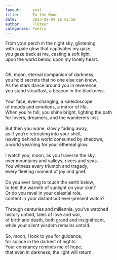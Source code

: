 ```yaml
---
layout:     post
title:      To the Moon
date:       2023-08-04 16:02:58 
author:     Flûteur
categories: Poetry
---
```

From your perch in the night sky, glistening
<br>
with a pale glow that captivates my gaze,
<br>
you gaze back at me, casting a soft light
<br>
upon the world below, upon my lonely heart.
<br>

<br>
Oh, moon, eternal companion of darkness,
<br>
you hold secrets that no one else can know.
<br>
As the stars dance around you in reverence,
<br>
you stand steadfast, a beacon in the blackness.
<br>

<br>
Your face, ever-changing, a kaleidoscope
<br>
of moods and emotions, a mirror of life.
<br>
When you’re full, you shine bright, lighting the path
<br>
for lovers, dreamers, and the wanderers lost.
<br>

<br>
But then you wane, slowly fading away,
<br>
as if you’re retreating into your shell,
<br>
leaving behind a world consumed by shadows,
<br>
a world yearning for your ethereal glow.
<br>

<br>
I watch you, moon, as you traverse the sky,
<br>
over mountains and valleys, rivers and seas.
<br>
You witness every triumph and tragedy,
<br>
every fleeting moment of joy and grief.
<br>

<br>
Do you ever long to touch the earth below,
<br>
to feel the warmth of sunlight on your skin?
<br>
Or do you revel in your celestial role,
<br>
content in your distant but ever-present watch?
<br>

<br>
Through centuries and millennia, you’ve watched
<br>
history unfold, tales of love and war,
<br>
of birth and death, both grand and insignificant,
<br>
while your silent wisdom remains untold.
<br>

<br>
So, moon, I look to you for guidance,
<br>
for solace in the darkest of nights.
<br>
Your constancy reminds me of hope,
<br>
that even in darkness, the light will return.
